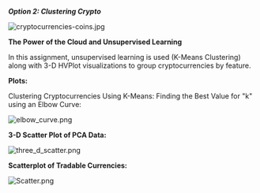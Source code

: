 ﻿***Option 2: Clustering Crypto***

![cryptocurrencies-coins.jpg](Aspose.Words.66b53419-8ea1-4278-ade2-37cd47ae6c24.001.jpeg)

**The Power of the Cloud and Unsupervised Learning**

In this assignment, unsupervised learning is used (K-Means Clustering) along with 3-D HVPlot visualizations to group cryptocurrencies by feature.


**Plots:**

Clustering Cryptocurrencies Using K-Means: Finding the Best Value for "k" using an Elbow Curve:

![elbow\_curve.png](Aspose.Words.66b53419-8ea1-4278-ade2-37cd47ae6c24.002.png)

**3-D Scatter Plot of PCA Data:**

![three\_d\_scatter.png](Aspose.Words.66b53419-8ea1-4278-ade2-37cd47ae6c24.003.png)

**Scatterplot of Tradable Currencies:**

![Scatter.png](Aspose.Words.66b53419-8ea1-4278-ade2-37cd47ae6c24.002.png)


